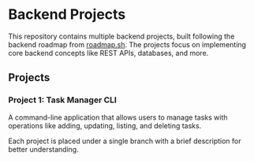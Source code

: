 # Backend Projects

This repository contains multiple backend projects, built following the backend roadmap from [roadmap.sh](https://roadmap.sh/backend). The projects focus on implementing core backend concepts like REST APIs, databases, and more.

## Projects

### Project 1: Task Manager CLI
A command-line application that allows users to manage tasks with operations like adding, updating, listing, and deleting tasks.

Each project is placed under a single branch with a brief description for better understanding.
